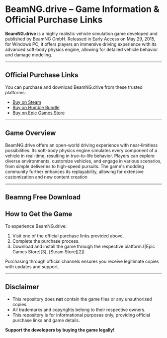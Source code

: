 # BeamNG.drive – Game Information & Official Purchase Links

**BeamNG.drive** is a highly realistic vehicle simulation game developed and published by BeamNG GmbH. Released in Early Access on May 29, 2015, for Windows PC, it offers players an immersive driving experience with its advanced soft-body physics engine, allowing for detailed vehicle behavior and damage modeling.

---

## Official Purchase Links

You can purchase and download BeamNG.drive from these trusted platforms:

* [Buy on Steam](https://store.steampowered.com/app/284160/BeamNGdrive/)
* [Buy on Humble Bundle](https://www.humblebundle.com/store/beamngdrive)
* [Buy on Epic Games Store](https://store.epicgames.com/en-US/p/beamngdrive-7f5f3a)

---

## Game Overview

BeamNG.drive offers an open-world driving experience with near-limitless possibilities. Its soft-body physics engine simulates every component of a vehicle in real-time, resulting in true-to-life behavior. Players can explore diverse environments, customize vehicles, and engage in various scenarios, from simple deliveries to high-speed pursuits. The game's modding community further enhances its replayability, allowing for extensive customization and new content creation

---

## Beamng Free Download

## How to Get the Game

To experience BeamNG.drive:

1. Visit one of the official purchase links provided above.
2. Complete the purchase process.
3. Download and install the game through the respective platform.([Epic Games Store][3], [Steam Store][2])

Purchasing through official channels ensures you receive legitimate copies with updates and support.

---

## Disclaimer

* This repository does **not** contain the game files or any unauthorized copies.
* All trademarks and copyrights belong to their respective owners.
* This repository is for informational purposes only, providing official purchase links and game details.

**Support the developers by buying the game legally!**
